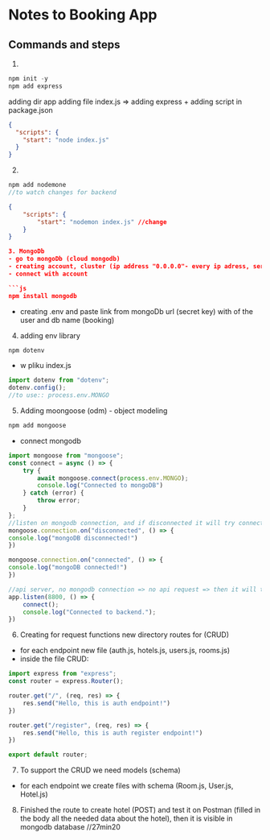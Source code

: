 # Notes to Booking App

## Commands and steps

1.

```js
npm init -y
npm add express
```

adding dir app
adding file index.js => adding express + adding script in package.json

```json
{
  "scripts": {
    "start": "node index.js"
  }
}
```

2.

```js
npm add nodemone
//to watch changes for backend
```

````json
{
    "scripts": {
        "start": "nodemon index.js" //change
    }
}

3. MongoDb
- go to mongoDb (cloud mongodb)
- creating account, cluster (ip address "0.0.0.0"- every ip adress, server adres after deploy)
- connect with account

```js
npm install mongodb
````

- creating .env and paste link from mongoDb url (secret key) with <password> of the user and db name (booking)

4. adding env library

```js
npm dotenv
```

- w pliku index.js

```js
import dotenv from "dotenv";
dotenv.config();
//to use:: process.env.MONGO

```

5. Adding moongoose (odm) - object modeling

```js
npm add mongoose
```
- connect mongodb
```js
import mongoose from "mongoose";
const connect = async () => {
    try {
        await mongoose.connect(process.env.MONGO);
        console.log("Connected to mongoDB")
    } catch (error) {
        throw error;
    }
};
//listen on mongodb connection, and if disconnected it will try connect again
mongoose.connection.on("disconnected", () => {
console.log("mongoDB disconnected!")
})

mongoose.connection.on("connected", () => {
console.log("mongoDB connected!")
})

//api server, no mongodb connection => no api request => then it will throw err
app.listen(8800, () => {
    connect();
    console.log("Connected to backend.");
})

````

6. Creating for request functions new directory routes for (CRUD)
- for each endpoint new file (auth.js, hotels.js, users.js, rooms.js)
- inside the file CRUD:
```js
import express from "express";
const router = express.Router();

router.get("/", (req, res) => {
    res.send("Hello, this is auth endpoint!")
})

router.get("/register", (req, res) => {
    res.send("Hello, this is auth register endpoint!")
})

export default router;
```

7. To support the CRUD we need models (schema)
- for each endpoint we create files with schema (Room.js, User.js, Hotel.js)

8. Finished the route to create hotel (POST)  and test it on Postman (filled in the body all the needed data about the hotel), then it is visible in mongodb database
//27min20